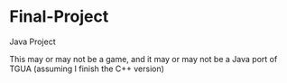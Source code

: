 # Final-Project
Java Project

This may or may not be a game, and it may or may not be a Java port of TGUA (assuming I finish the C++ version)
